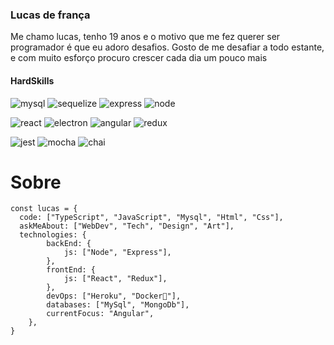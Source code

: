 ### Lucas de frança

Me chamo lucas, tenho 19 anos e o motivo que me fez querer ser programador é que eu adoro desafios.
Gosto de me desafiar a todo estante, e com muito esforço procuro crescer cada dia um pouco mais

#### HardSkills

![mysql](https://img.shields.io/badge/MySQL-005C84?style=for-the-badge&logo=mysql&logoColor=white)
![sequelize](https://img.shields.io/badge/Sequelize-52B0E7?style=for-the-badge&logo=Sequelize&logoColor=white)
![express](https://img.shields.io/badge/Express.js-000000?style=for-the-badge&logo=express&logoColor=white)
![node](https://img.shields.io/badge/Node.js-339933?style=for-the-badge&logo=nodedotjs&logoColor=white)

![react](https://img.shields.io/badge/React-20232A?style=for-the-badge&logo=react&logoColor=61DAFB)
![electron](https://img.shields.io/badge/React-20232A?style=for-the-badge&logo=react&logoColor=61DAFB)
![angular](https://img.shields.io/badge/React-20232A?style=for-the-badge&logo=react&logoColor=61DAFB)
![redux](https://img.shields.io/badge/Redux-593D88?style=for-the-badge&logo=redux&logoColor=white)

![jest](https://img.shields.io/badge/Jest-C21325?style=for-the-badge&logo=jest&logoColor=white)
![mocha](https://img.shields.io/badge/Mocha-8D6748?style=for-the-badge&logo=Mocha&logoColor=white)
![chai](https://img.shields.io/badge/chai-A30701?style=for-the-badge&logo=chai&logoColor=white)


# Sobre
```
const lucas = {
  code: ["TypeScript", "JavaScript", "Mysql", "Html", "Css"],
  askMeAbout: ["WebDev", "Tech", "Design", "Art"],
  technologies: {
        backEnd: {
            js: ["Node", "Express"],
        },
        frontEnd: {
            js: ["React", "Redux"],
        },
        devOps: ["Heroku", "Docker🐳"],
        databases: ["MySql", "MongoDb"],
        currentFocus: "Angular",
    },
}
```
